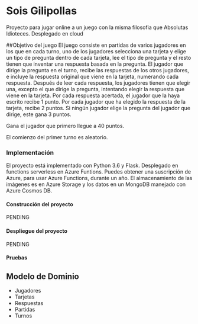 # Sois Gilipollas
Proyecto para jugar online a un juego con la misma filosofia que Absolutas Idioteces. Desplegado en cloud

##Objetivo del juego
El juego consiste en partidas de varios jugadores en los que en cada turno, uno de los jugadores
selecciona una tarjeta y elige un tipo de pregunta dentro de cada tarjeta, lee el tipo de 
pregunta y el resto tienen que inventar una respuesta basada en la pregunta. El jugador que
dirige la pregunta en el turno, recibe las respuestas de los otros jugadores, e incluye 
la respuesta original que viene en la tarjeta, numerando cada respuesta. Después de leer cada
respuesta, los jugadores tienen que elegir una, excepto el que dirige la pregunta, intentando
elegir la respuesta que viene en la tarjeta. Por cada respuesta acertada, el jugador que la haya
escrito recibe 1 punto. Por cada jugador que ha elegido la respuesta de la tarjeta, recibe 2 puntos.
Si ningún jugador elige la pregunta del jugador que dirige, este gana 3 puntos.

Gana el jugador que primero llegue a 40 puntos.

El comienzo del primer turno es aleatorio.

### Implementación
El proyecto está implementado con Python 3.6 y Flask. Desplegado en functions serverless en Azure Funtions. 
Puedes obtener una suscripción de Azure, para usar Azure Functions, durante un año.
El almacenamiento de las imágenes es en Azure Storage y los datos en un MongoDB manejado
con Azure Cosmos DB.

#### Construcción del proyecto
PENDING

#### Despliegue del proyecto
PENDING

#### Pruebas

## Modelo de Dominio

- Jugadores
- Tarjetas
- Respuestas
- Partidas
- Turnos